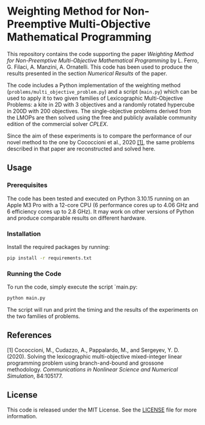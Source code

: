 # Weighting Method for Non-Preemptive Multi-Objective Mathematical Programming

This repository contains the code supporting the paper *Weighting Method for Non-Preemptive Multi-Objective Mathematical Programming* by L. Ferro, G. Filaci, A. Manzini, A. Ornatelli. This code has been used to produce the results presented in the section *Numerical Results* of the paper.

The code includes a Python implementation of the weighting method (`problems/multi_objective_problem.py`) and a script (`main.py`) which can be used to apply it to two given families of Lexicographic Multi-Objective Problems: a kite in 2D with 3 objectives and a randomly rotated hypercube in 200D with 200 objectives.
The single-objective problems derived from the LMOPs are then solved using the free and publicly available community edition of the commercial solver *CPLEX*.

Since the aim of these experiments is to compare the performance of our novel method to the one by Cococcioni et al., 2020 [[1]](#references), the same problems described in that paper are reconstructed and solved here.

## Usage
### Prerequisites
The code has been tested and executed on Python 3.10.15 running on an Apple M3 Pro with a 12-core CPU (6 performance cores up to 4.06 GHz and 6 efficiency cores up to 2.8 GHz).
It may work on other versions of Python and produce comparable results on different hardware.

### Installation
Install the required packages by running:
```bash
pip install -r requirements.txt
```

### Running the Code
To run the code, simply execute the script `main.py:
```bash
python main.py
```

The script will run and print the timing and the results of the experiments on the two families of problems.

## References
[1] Cococcioni, M., Cudazzo, A., Pappalardo, M., and Sergeyev, Y. D. (2020). Solving the lexicographic multi-objective mixed-integer linear programming problem using branch-and-bound and grossone methodology. *Communications in Nonlinear Science and Numerical Simulation*, 84:105177.

## License
This code is released under the MIT License. See the [LICENSE](LICENSE) file for more information.
